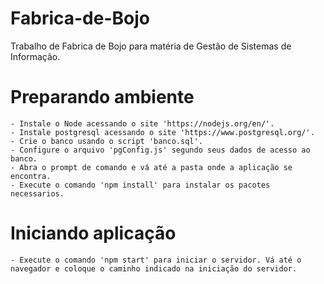 # Fabrica-de-Bojo
Trabalho de Fabrica de Bojo para matéria de Gestão de Sistemas de Informação.

# Preparando ambiente
    - Instale o Node acessando o site 'https://nodejs.org/en/'.
    - Instale postgresql acessando o site 'https://www.postgresql.org/'.
    - Crie o banco usando o script 'banco.sql'.
    - Configure o arquivo 'pgConfig.js' segundo seus dados de acesso ao banco.
    - Abra o prompt de comando e vá até a pasta onde a aplicação se encontra.
    - Execute o comando 'npm install' para instalar os pacotes necessarios.

# Iniciando aplicação
    - Execute o comando 'npm start' para iniciar o servidor. Vá até o navegador e coloque o caminho indicado na iniciação do servidor.
